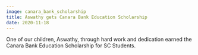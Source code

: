 ```yaml
---
image: canara_bank_scholarship
title: Aswathy gets Canara Bank Education Scholarship
date: 2020-11-18
---
```

One of our children, Aswathy, through hard work and dedication earned the
Canara Bank Education Scholarship for SC Students.